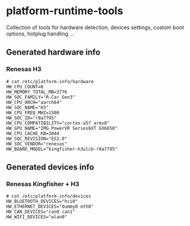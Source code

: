 # platform-runtime-tools

Collection of tools for hardware detection, devices settings, custom boot options, hotplug handling ...

## Generated hardware info

### Renesas H3

```
# cat /etc/platform-info/hardware
HW_CPU_COUNT=8
HW_MEMORY_TOTAL_MB=3776
HW_SOC_FAMILY="R-Car Gen3"
HW_CPU_ARCH="aarch64"
HW_SOC_NAME="H3"
HW_CPU_FREQ_MHZ=1500
HW_SOC_ID="r8a7795"
HW_CPU_COMPATIBILITY="cortex-a57 armv8"
HW_GPU_NAME="IMG PowerVR Series6XT GX6650"
HW_CPU_CACHE_KB=3044
HW_SOC_REVISION="ES2.0"
HW_SOC_VENDOR="renesas"
HW_BOARD_MODEL="kingfisher-h3ulcb-r8a7795"
```
## Generated devices info

### Renesas Kingfisher + H3

```
# cat /etc/platform-info/devices
HW_BLUETOOTH_DEVICES="hci0"
HW_ETHERNET_DEVICES="dummy0 eth0"
HW_CAN_DEVICES="can0 can1"
HW_WIFI_DEVICES="wlan0"
```
